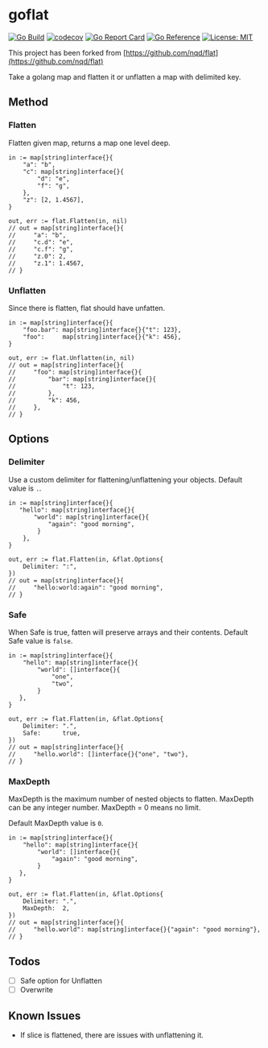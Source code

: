 # goflat

[![Go Build](https://github.com/sanjibdevnathlabs/goflat/actions/workflows/test.yml/badge.svg)](https://github.com/sanjibdevnathlabs/goflat/actions/workflows/test.yml)
[![codecov](https://codecov.io/gh/sanjibdevnathlabs/goflat/graph/badge.svg?token=YOUR_CODECOV_TOKEN)](https://codecov.io/gh/sanjibdevnathlabs/goflat)
[![Go Report Card](https://goreportcard.com/badge/github.com/sanjibdevnathlabs/goflat)](https://goreportcard.com/report/github.com/sanjibdevnathlabs/goflat)
[![Go Reference](https://pkg.go.dev/badge/github.com/sanjibdevnathlabs/goflat.svg)](https://pkg.go.dev/github.com/sanjibdevnathlabs/goflat)
[![License: MIT](https://img.shields.io/badge/License-MIT-yellow.svg)](https://opensource.org/licenses/MIT)

This project has been forked from [https://github.com/nqd/flat](https://github.com/nqd/flat)

Take a golang map and flatten it or unflatten a map with delimited key.

## Method

### Flatten

Flatten given map, returns a map one level deep.

```{go}
in := map[string]interface{}{
    "a": "b",
    "c": map[string]interface{}{
        "d": "e",
        "f": "g",
    },
    "z": [2, 1.4567],
}

out, err := flat.Flatten(in, nil)
// out = map[string]interface{}{
//     "a": "b",
//     "c.d": "e",
//     "c.f": "g",
//     "z.0": 2,
//     "z.1": 1.4567,
// }
```

### Unflatten

Since there is flatten, flat should have unfatten.

```{go}
in := map[string]interface{}{
    "foo.bar": map[string]interface{}{"t": 123},
    "foo":     map[string]interface{}{"k": 456},
}

out, err := flat.Unflatten(in, nil)
// out = map[string]interface{}{
//     "foo": map[string]interface{}{
//         "bar": map[string]interface{}{
//             "t": 123,
//         },
//         "k": 456,
//     },
// }
```

## Options

### Delimiter

Use a custom delimiter for flattening/unflattening your objects. Default value is `.`.

```{go}
in := map[string]interface{}{
   "hello": map[string]interface{}{
       "world": map[string]interface{}{
           "again": "good morning",
        }
    },
}

out, err := flat.Flatten(in, &flat.Options{
    Delimiter: ":",
})
// out = map[string]interface{}{
//     "hello:world:again": "good morning",
// }
```

### Safe

<!-- When Safe is true, both fatten and unflatten will preserve arrays and their contents. Default Safe value is `false`. -->
When Safe is true, fatten will preserve arrays and their contents. Default Safe value is `false`.

```{go}
in := map[string]interface{}{
    "hello": map[string]interface{}{
        "world": []interface{}{
            "one",
            "two",
        }
   },
}

out, err := flat.Flatten(in, &flat.Options{
    Delimiter: ".",
    Safe:      true,
})
// out = map[string]interface{}{
//     "hello.world": []interface{}{"one", "two"},
// }
```

<!-- Example of Unflatten goes here -->

### MaxDepth

MaxDepth is the maximum number of nested objects to flatten. MaxDepth can be any integer number. MaxDepth = 0 means no limit.

Default MaxDepth value is `0`.

```{go}
in := map[string]interface{}{
    "hello": map[string]interface{}{
        "world": []interface{}{
            "again": "good morning",
        }
   },
}

out, err := flat.Flatten(in, &flat.Options{
    Delimiter: ".",
    MaxDepth:  2,
})
// out = map[string]interface{}{
//     "hello.world": map[string]interface{}{"again": "good morning"},
// }
```

## Todos

- [ ] Safe option for Unflatten
- [ ] Overwrite

## Known Issues

- If slice is flattened, there are issues with unflattening it.
